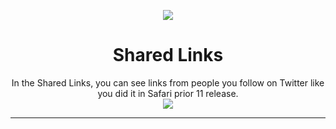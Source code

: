 <p align="center">
    <img src="https://github.com/nayzak/shared-links/raw/feature/project_description/ReadmeAssets/icon_256x256.png"/> 
</p>

<h1 align="center">Shared Links</h1>

 <!-- <p align="center">In the Shared Links, you can see links from people you follow on Twitter, links shared by your LinkedIn connections, and articles from web feeds you subscribe to.</p>  -->
 <p align="center">
    In the Shared Links, you can see links from people you follow on Twitter like you did it in Safari prior 11 release.
    </br>
    <img src="https://github.com/nayzak/shared-links/raw/feature/project_description/ReadmeAssets/popover.png"/> 
 </p> 
 
***

